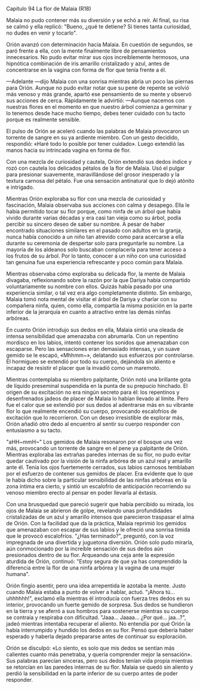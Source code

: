 
Capítulo 94 La flor de Malaia (R18)

Malaia no pudo contener más su diversión y se echó a reír. Al final, su risa se calmó y ella replicó: "Bueno, ¿qué te detiene? Si tienes tanta curiosidad, no dudes en venir y tocarlo".

Orión avanzó con determinación hacia Malaia. En cuestión de segundos, se paró frente a ella, con la mente finalmente libre de pensamientos innecesarios. No pudo evitar mirar sus ojos increíblemente hermosos, una hipnótica combinación de iris amarillo cristalizado y azul, antes de concentrarse en la vagina con forma de flor que tenía frente a él.

—Adelante —dijo Malaia con una sonrisa mientras abría un poco las piernas para Orión. Aunque no pudo evitar notar que su pene de repente se volvió más venoso y más grande, apartó ese pensamiento de su mente y observó sus acciones de cerca. Rápidamente le advirtió: —Aunque nacemos con nuestras flores en el momento en que nuestro árbol comienza a germinar y lo tenemos desde hace mucho tiempo, debes tener cuidado con tu tacto porque es realmente sensible.

El pulso de Orión se aceleró cuando las palabras de Malaia provocaron un torrente de sangre en su ya ardiente miembro. Con un gesto decidido, respondió: «Haré todo lo posible por tener cuidado». Luego extendió las manos hacia su intrincada vagina en forma de flor.

Con una mezcla de curiosidad y cautela, Orión extendió sus dedos índice y rozó con cautela los delicados pétalos de la flor de Malaia. Usó el pulgar para presionar suavemente, maravillándose del grosor inesperado y la textura carnosa del pétalo. Fue una sensación antinatural que lo dejó atónito e intrigado.

Mientras Orión exploraba su flor con una mezcla de curiosidad y fascinación, Malaia observaba sus acciones con calma y desapego. Ella le había permitido tocar su flor porque, como ninfa de un árbol que había vivido durante varias décadas y era casi tan vieja como su árbol, podía percibir su sincero deseo de saber su nombre. A pesar de haber encontrado situaciones similares en el pasado con adultos en la granja, nunca había conocido a un niño tan atrevido como para acercarse a ella durante su ceremonia de despertar solo para preguntarle su nombre. La mayoría de los aldeanos solo buscaban complacerla para tener acceso a los frutos de su árbol. Por lo tanto, conocer a un niño con una curiosidad tan genuina fue una experiencia refrescante y poco común para Malaia.

Mientras observaba cómo exploraba su delicada flor, la mente de Malaia divagaba, reflexionando sobre la razón por la que Dariya había compartido voluntariamente su nombre con ellos. Quizás había pasado por una experiencia similar, o tal vez era algo completamente distinto. Sin embargo, Malaia tomó nota mental de visitar el árbol de Dariya y charlar con su compañera ninfa, quien, como ella, compartía la misma posición en la parte inferior de la jerarquía en cuanto a atractivo entre las demás ninfas arbóreas.

En cuanto Orión introdujo sus dedos en ella, Malaia sintió una oleada de intensa sensibilidad que amenazaba con abrumarla. Con un repentino mordisco en los labios, intentó contener los sonidos que amenazaban con escaparse. Pero las sensaciones eran demasiado intensas, y un suave gemido se le escapó, «Mhhmm~», delatando sus esfuerzos por controlarse. El hormigueo se extendió por todo su cuerpo, dejándola sin aliento e incapaz de resistir el placer que la invadió como un maremoto.

Mientras contemplaba su miembro palpitante, Orión notó una brillante gota de líquido preseminal suspendida en la punta de su prepucio hinchado. El origen de su excitación no era ningún secreto para él: los repentinos y desenfrenados jadeos de placer de Malaia lo habían llevado al límite. Pero fue el calor que se extendió por sus dedos al adentrarse más en su vibrante flor lo que realmente encendió su cuerpo, provocando escalofríos de excitación que lo recorrieron. Con un deseo irresistible de explorar más, Orión añadió otro dedo al encuentro al sentir su cuerpo responder con entusiasmo a su tacto.

"aHH~mmH~" Los gemidos de Malaia resonaron por el bosque una vez más, provocando un torrente de sangre en el pene ya palpitante de Orión. Mientras exploraba las extrañas paredes internas de su flor, no pudo evitar quedar cautivado por la visión de la ninfa arbórea de un azul real y amarillo ante él. Tenía los ojos fuertemente cerrados, sus labios carnosos temblaban por el esfuerzo de contener sus gemidos de placer. Era evidente que lo que le había dicho sobre la particular sensibilidad de las ninfas arbóreas en la zona íntima era cierto, y sintió un escalofrío de anticipación recorriendo su venoso miembro erecto al pensar en poder llevarla al éxtasis.

Con una brusquedad que pareció sugerir que había percibido su mirada, los ojos de Malaia se abrieron de golpe, revelando unas profundidades cristalizadas de un azul y amarillo intensos que parecieron traspasar el alma de Orión. Con la facilidad que da la práctica, Malaia reprimió los gemidos que amenazaban con escapar de sus labios y le ofreció una sonrisa tímida que le provocó escalofríos. "¿Has terminado?", preguntó, con la voz impregnada de una divertida y juguetona diversión. Orión solo pudo mirarla, aún conmocionado por la increíble sensación de sus dedos aún presionados dentro de su flor. Arqueando una ceja ante la expresión aturdida de Orión, continuó: "Estoy segura de que ya has comprendido la diferencia entre la flor de una ninfa arbórea y la vagina de una mujer humana".

Orión fingio asentir, pero una idea arrepentida le azotaba la mente. Justo cuando Malaia estaba a punto de volver a hablar, actuó. "¡Ahora tú... uhhhhhh!", exclamó ella mientras él introducía con fuerza tres dedos en su interior, provocando un fuerte gemido de sorpresa. Sus dedos se hundieron en la tierra y se aferró a sus hombros para sostenerse mientras su cuerpo se contraía y respiraba con dificultad. "Jaaa... Jaaaa... ¿Por qué... jaa...?", jadeó mientras intentaba recuperar el aliento. No entendía por qué Orión la había interrumpido y hundido los dedos en su flor. Pensó que debería haber esperado y haberla dejado prepararse antes de continuar su exploración.

Orión se disculpó: «Lo siento, es solo que mis dedos se sentían más calientes cuanto más penetraba, y quería comprender mejor la sensación». Sus palabras parecían sinceras, pero sus dedos tenían vida propia mientras se retorcían en las paredes internas de su flor. Malaia se quedó sin aliento y perdió la sensibilidad en la parte inferior de su cuerpo antes de poder responder.